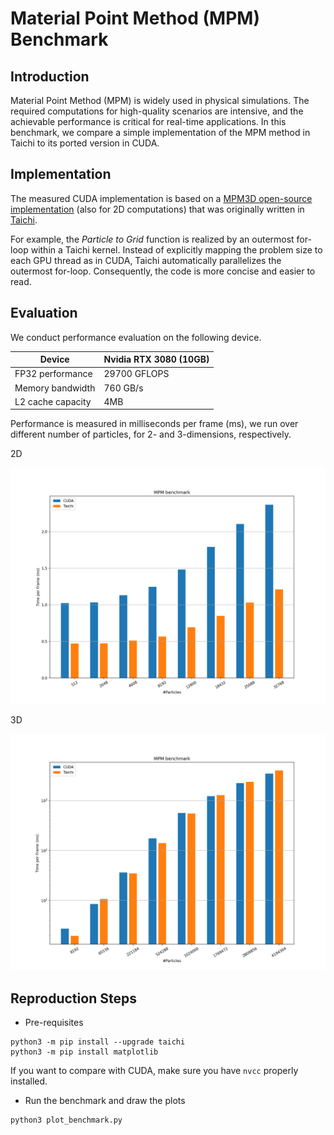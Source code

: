 # Material Point Method (MPM) Benchmark

## Introduction
Material Point Method (MPM) is widely used in physical simulations. The required 
computations for high-quality scenarios are intensive, and the achievable performance
is critical for real-time applications.
In this benchmark, we compare a simple implementation of the MPM method in Taichi
to its ported version in CUDA.

## Implementation
The measured CUDA implementation is based on a 
[MPM3D open-source implementation](https://github.com/Aisk1436/mpm3d) 
(also for 2D computations) that was originally written in 
[Taichi](https://github.com/taichi-dev/taichi/blob/master/python/taichi/examples/simulation/mpm3d.py). 

For example, the <em>Particle to Grid</em> 
function is realized by an outermost for-loop within a Taichi kernel.
Instead of explicitly mapping the problem size to each GPU thread as in CUDA, 
Taichi automatically parallelizes the outermost for-loop. Consequently, the code
is more concise and easier to read.

## Evaluation
We conduct performance evaluation on the following device.

|Device| Nvidia RTX 3080 (10GB)|
|-----|-----------------------|
|FP32 performance| 29700 GFLOPS|
|Memory bandwidth| 760 GB/s|
|L2 cache capacity| 4MB|

Performance is measured in milliseconds per frame (ms), we run over different
number of particles, for 2- and 3-dimensions, respectively.

2D
<p align="center">
<img src="fig/bench_2d.png" width="560">
</p>

3D
<p align="center">
<img src="fig/bench_3d.png" width="560">
</p>

## Reproduction Steps

* Pre-requisites
```shell
python3 -m pip install --upgrade taichi
python3 -m pip install matplotlib
```
If you want to compare with CUDA, make sure you have `nvcc` properly installed.

* Run the benchmark and draw the plots
```shell
python3 plot_benchmark.py
```
